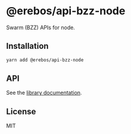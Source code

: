 # @erebos/api-bzz-node

Swarm (BZZ) APIs for node.

## Installation

```sh
yarn add @erebos/api-bzz-node
```

## API

See the [library documentation](../../docs/api-bzz.md).

## License

MIT
